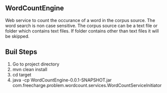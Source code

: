 WordCountEngine
---------------
Web service to count the occurance of a word in the corpus source.
The word search is non case sensitive.
The corpus source can be a text file or folder which contains text files.
If folder contains other than text files it will be skipped.
	
Buil Steps
----------
1. Go to project directory
2. mvn clean install
3. cd target 
4. java -cp WordCountEngine-0.0.1-SNAPSHOT.jar com.freecharge.problem.wordcount.services.WordCountServiceInitiator <corpus source path>
